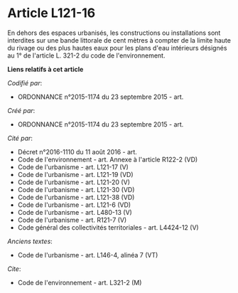 # Article L121-16

En dehors des espaces urbanisés, les constructions ou installations sont interdites sur une bande littorale de cent mètres à
compter de la limite haute du rivage ou des plus hautes eaux pour les plans d'eau intérieurs désignés au 1° de l'article L.
321-2 du code de l'environnement.

**Liens relatifs à cet article**

_Codifié par_:

  - ORDONNANCE n°2015-1174 du 23 septembre 2015 - art.

_Créé par_:

  - ORDONNANCE n°2015-1174 du 23 septembre 2015 - art.

_Cité par_:

  - Décret n°2016-1110 du 11 août 2016 - art.
  - Code de l'environnement - art. Annexe à l'article R122-2 (VD)
  - Code de l'urbanisme - art. L121-17 (V)
  - Code de l'urbanisme - art. L121-19 (VD)
  - Code de l'urbanisme - art. L121-20 (V)
  - Code de l'urbanisme - art. L121-30 (VD)
  - Code de l'urbanisme - art. L121-38 (VD)
  - Code de l'urbanisme - art. L121-6 (VD)
  - Code de l'urbanisme - art. L480-13 (V)
  - Code de l'urbanisme - art. R121-7 (V)
  - Code général des collectivités territoriales - art. L4424-12 (V)

_Anciens textes_:

  - Code de l'urbanisme - art. L146-4, alinéa 7 (VT)

_Cite_:

  - Code de l'environnement - art. L321-2 (M)
